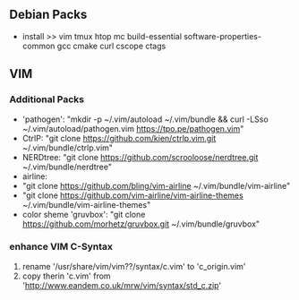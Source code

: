 ## Debian Packs
* install >> vim tmux htop mc build-essential software-properties-common gcc cmake curl cscope ctags

## VIM
### Additional Packs
* 'pathogen': 
      "mkdir -p ~/.vim/autoload ~/.vim/bundle && curl -LSso ~/.vim/autoload/pathogen.vim https://tpo.pe/pathogen.vim"
* CtrlP:
    "git clone https://github.com/kien/ctrlp.vim.git ~/.vim/bundle/ctrlp.vim"
* NERDtree: "git clone https://github.com/scrooloose/nerdtree.git ~/.vim/bundle/nerdtree"
* airline:
 * "git clone https://github.com/bling/vim-airline ~/.vim/bundle/vim-airline"
 * "git clone https://github.com/vim-airline/vim-airline-themes ~/.vim/bundle/vim-airline-themes"
* color sheme 'gruvbox': 
      "git clone https://github.com/morhetz/gruvbox.git ~/.vim/bundle/gruvbox"

### enhance VIM C-Syntax
1) rename '/usr/share/vim/vim??/syntax/c.vim' to 'c_origin.vim'
2) copy therin 'c.vim' from 'http://www.eandem.co.uk/mrw/vim/syntax/std_c.zip'
